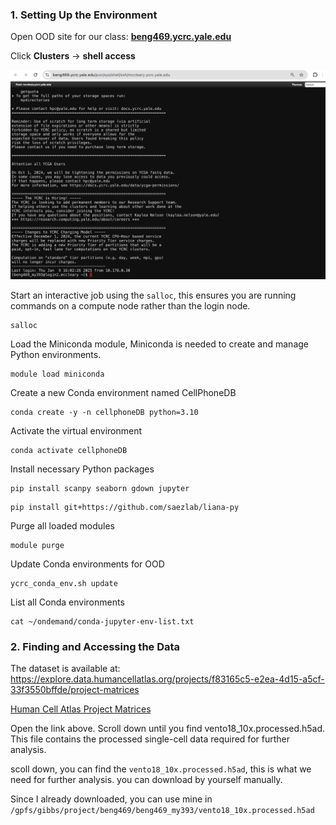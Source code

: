 ### 1. Setting Up the Environment

Open OOD site for our class: <a href="https://secure.its.yale.edu/cas/login?service=https%3a%2f%2fbeng469.ycrc.yale.edu%2fpun%2fsys%2fdashboard"> **beng469.ycrc.yale.edu** </a>

Click **Clusters** -> **shell access**
<p><img width="800" src="https://github.com/MingyuYang-Yale/BENG469/blob/main/SP21/Assignment1/ood-ssh-login-2025.png" alt="foo bar" title="train &amp; tracks" /></p>

Start an interactive job using the ```salloc```, this ensures you are running commands on a compute node rather than the login node.
```
salloc
```
Load the Miniconda module, Miniconda is needed to create and manage Python environments.
```
module load miniconda
```
Create a new Conda environment named CellPhoneDB
```
conda create -y -n cellphoneDB python=3.10
```
Activate the virtual environment
```
conda activate cellphoneDB
```
Install necessary Python packages
```
pip install scanpy seaborn gdown jupyter
```
```
pip install git+https://github.com/saezlab/liana-py
```
Purge all loaded modules
```
module purge
```
Update Conda environments for OOD
```
ycrc_conda_env.sh update
```
List all Conda environments 
```
cat ~/ondemand/conda-jupyter-env-list.txt
```


### 2. Finding and Accessing the Data

The dataset is available at: https://explore.data.humancellatlas.org/projects/f83165c5-e2ea-4d15-a5cf-33f3550bffde/project-matrices

<a href="https://explore.data.humancellatlas.org/projects/f83165c5-e2ea-4d15-a5cf-33f3550bffde/project-matrices"> Human Cell Atlas Project Matrices </a>

Open the link above.
Scroll down until you find vento18_10x.processed.h5ad.
This file contains the processed single-cell data required for further analysis.

scoll down, you can find the ```vento18_10x.processed.h5ad```, this is what we need for further analysis. you can download by yourself manually. 

Since I already downloaded, you can use mine in ```/gpfs/gibbs/project/beng469/beng469_my393/vento18_10x.processed.h5ad```
